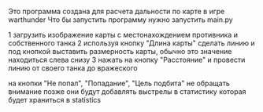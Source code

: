 Это программа создана для расчета дальности по карте в игре warthunder
Что бы запустить программу нужно запустить main.py 

1 загрузить изображение карты с местонахождением противника и собственного танка
2 используя кнопку "Длина карты" сделать линию и под кнопкой выставить размерность карты, обычно это значение находиться слева снизу
3 нажать на кнопку "Расстояние" и провести линию от своего танка до вражеского

на кнопки "Не попал", "Попадание", "Цель подбита" не обращать внимание позже они будут добавлять выстрелы в статистику которая будет храниться в statistics

